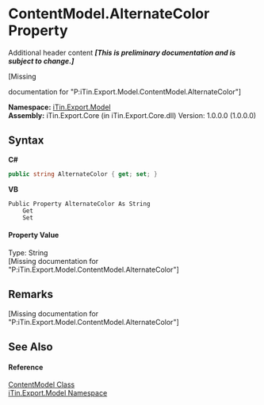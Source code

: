 # ContentModel.AlternateColor Property 
Additional header content _**\[This is preliminary documentation and is subject to change.\]**_

\[Missing <summary> documentation for "P:iTin.Export.Model.ContentModel.AlternateColor"\]

**Namespace:**&nbsp;<a href="ef57ffcc-e95e-b212-5a46-9aa6f5a3511f">iTin.Export.Model</a><br />**Assembly:**&nbsp;iTin.Export.Core (in iTin.Export.Core.dll) Version: 1.0.0.0 (1.0.0.0)

## Syntax

**C#**<br />
``` C#
public string AlternateColor { get; set; }
```

**VB**<br />
``` VB
Public Property AlternateColor As String
	Get
	Set
```


#### Property Value
Type: String<br />\[Missing <value> documentation for "P:iTin.Export.Model.ContentModel.AlternateColor"\]

## Remarks
\[Missing <remarks> documentation for "P:iTin.Export.Model.ContentModel.AlternateColor"\]

## See Also


#### Reference
<a href="181a21a1-8a68-a21c-90a4-a1fcca152ec1">ContentModel Class</a><br /><a href="ef57ffcc-e95e-b212-5a46-9aa6f5a3511f">iTin.Export.Model Namespace</a><br />